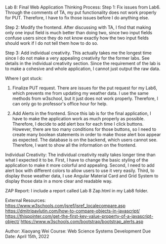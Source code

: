 Lab 8: Final Web Application
Thinking Process:
Step 1:
Fix issues from Lab6. Through the comments of TA, my put functionality does not work properly for PUT. Therefore, I have
to fix those issues before I do anything else.<br/>

Step 2:
Modify the frontend. After discussing with TA, I find that making only one input field is much better than doing two, since
two input fields confuse users since they do not know exactly how the two input fields should work if I do not tell them how
to do so.<br/>

Step 3:
Add individual creativity. This actually takes me the longest time since I do not make a very appealing creativity for the
former labs. See details in the individual creativity section. Since the requirement of the lab is to make a cohesive and
whole application, I cannot just output the raw data.<br/>

Where I got stuck:
1. Finalize PUT request. There are issues for the put request for my Lab6, which prevents me from updating my weather data. I
use the same methods from w3school, but it just does not work properly. Therefore, I can only go to professor's office hour for
help.<br/>

2. Add Alerts in the frontend. Since this lab is for the final application, I have to make the application work as much properly
as possible. Therefore, I decide to add alert box for each time I click buttons. However, there are too many conditions for those
buttons, so I need to create many boolean statements in order to make those alert box appear as expected. The database is on the
backend, which users cannot see. Therefore, I want to show all the information on the frontend.<br/>

Individual Creativity:
The individual creativity really takes longer time than what I expected it to be. First, I have to change the basic styling of the
application to make it more colorful and appealing. Second, I need to add alert box with different colors to allow users to use it
very easily. Third, to display those weather data, I use Angular Material Card and Grid System to display those data in a more clear
and readable way.<br/>

ZAP Report:
I include a report called Lab 8 Zap.html in my Lab8 folder.

External Resources:
https://www.w3schools.com/jsref/jsref_localecompare.asp
https://dmitripavlutin.com/how-to-compare-objects-in-javascript/
https://thispointer.com/get-the-first-key-value-property-of-a-javascript-object/
https://www.w3schools.com/bootstrap/bootstrap_alerts.asp

Author: Xiaoyang Wei
Course: Web Science Systems Development
Due Date: April 15th, 2022

